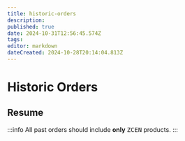 ```yaml
---
title: historic-orders
description: 
published: true
date: 2024-10-31T12:56:45.574Z
tags: 
editor: markdown
dateCreated: 2024-10-28T20:14:04.813Z
---
```


# Historic Orders

## Resume

:::info
All past orders should include **only** <kbd>ZCEN</kbd> products.
:::